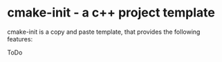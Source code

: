 cmake-init - a c++ project template
====

cmake-init is a copy and paste template, that provides the following features:

ToDo 
